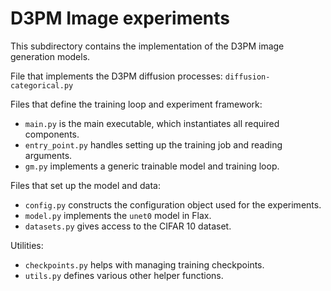 # D3PM Image experiments

This subdirectory contains the implementation of the D3PM image generation models.

File that implements the D3PM diffusion processes: `diffusion-categorical.py`

Files that define the training loop and experiment framework:
- `main.py` is the main executable, which instantiates all required components.
- `entry_point.py` handles setting up the training job and reading arguments.
- `gm.py` implements a generic trainable model and training loop.

Files that set up the model and data:
- `config.py` constructs the configuration object used for the experiments.
- `model.py` implements the `unet0` model in Flax.
- `datasets.py` gives access to the CIFAR 10 dataset.

Utilities:
- `checkpoints.py` helps with managing training checkpoints.
- `utils.py` defines various other helper functions.
